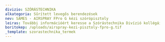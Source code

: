 ```yaml
---
divizio: SZÓRÁSTECHNIKA
alkategoria: Sűrített levegős berendezések
nev: SAMES - AIRSPRAY FPro G kézi szórópisztoly
leiras: További információért keresse a Szórástechnika Divízió kollégáit
boritokep: /uploads/airspray-kezi-pisztoly-fpro-g.tif
_template: szorastechnika_termek
---
```



